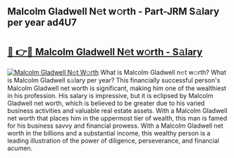 ## Malcolm Gladwell N𝚎t w𝚘rth - Part-JRM S𝚊lary per year ad4U7

# <h2><a href="http://gc0tld.nevu.top/?p=Malcolm+Gladwell">🔗 👉🔴 Malcolm Gladwell N𝚎t w𝚘rth - S𝚊lary</a></h2>

[![Malcolm Gladwell N𝚎t W𝚘rth](https://i.imgur.com/Oavwk0R.jpeg)](http://gc0tld.nevu.top/?p=Malcolm+Gladwell)
What is Malcolm Gladwell n𝚎t w𝚘rth? What is Malcolm Gladwell s𝚊lary per year?
This financially successful person's Malcolm Gladwell net worth is significant, making him one of the wealthiest in his profession. His salary is impressive, but it is eclipsed by Malcolm Gladwell net worth, which is believed to be greater due to his varied business activities and valuable real estate assets. With a Malcolm Gladwell net worth that places him in the uppermost tier of wealth, this man is famed for his business savvy and financial prowess. With a Malcolm Gladwell net worth in the billions and a substantial income, this wealthy person is a leading illustration of the power of diligence, perseverance, and financial acumen.

